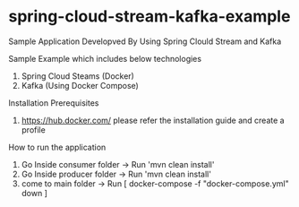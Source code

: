 # spring-cloud-stream-kafka-example
Sample Application Developved By Using Spring Clould Stream and Kafka

Sample Example which includes below technologies

  1) Spring Cloud Steams (Docker)
  2) Kafka (Using Docker Compose)
  
Installation Prerequisites 
  1) https://hub.docker.com/ please refer the installation guide and create a profile
  
How to run the application 
  1) Go Inside consumer folder -> Run 'mvn clean install' 
  2) Go Inside producer folder -> Run 'mvn clean install'  
  3) come to main folder -> Run [ docker-compose -f "docker-compose.yml" down ]
